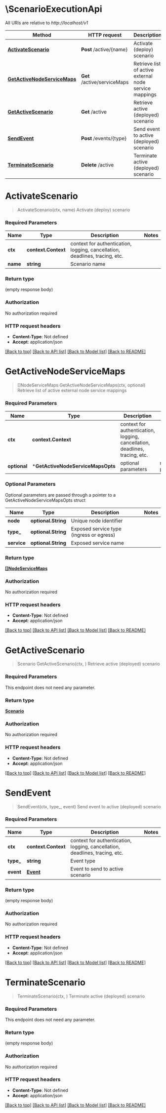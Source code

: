# \ScenarioExecutionApi

All URIs are relative to *http://localhost/v1*

Method | HTTP request | Description
------------- | ------------- | -------------
[**ActivateScenario**](ScenarioExecutionApi.md#ActivateScenario) | **Post** /active/{name} | Activate (deploy) scenario
[**GetActiveNodeServiceMaps**](ScenarioExecutionApi.md#GetActiveNodeServiceMaps) | **Get** /active/serviceMaps | Retrieve list of active external node service mappings
[**GetActiveScenario**](ScenarioExecutionApi.md#GetActiveScenario) | **Get** /active | Retrieve active (deployed) scenario
[**SendEvent**](ScenarioExecutionApi.md#SendEvent) | **Post** /events/{type} | Send event to active (deployed) scenario
[**TerminateScenario**](ScenarioExecutionApi.md#TerminateScenario) | **Delete** /active | Terminate active (deployed) scenario


# **ActivateScenario**
> ActivateScenario(ctx, name)
Activate (deploy) scenario



### Required Parameters

Name | Type | Description  | Notes
------------- | ------------- | ------------- | -------------
 **ctx** | **context.Context** | context for authentication, logging, cancellation, deadlines, tracing, etc.
  **name** | **string**| Scenario name | 

### Return type

 (empty response body)

### Authorization

No authorization required

### HTTP request headers

 - **Content-Type**: Not defined
 - **Accept**: application/json

[[Back to top]](#) [[Back to API list]](../README.md#documentation-for-api-endpoints) [[Back to Model list]](../README.md#documentation-for-models) [[Back to README]](../README.md)

# **GetActiveNodeServiceMaps**
> []NodeServiceMaps GetActiveNodeServiceMaps(ctx, optional)
Retrieve list of active external node service mappings



### Required Parameters

Name | Type | Description  | Notes
------------- | ------------- | ------------- | -------------
 **ctx** | **context.Context** | context for authentication, logging, cancellation, deadlines, tracing, etc.
 **optional** | ***GetActiveNodeServiceMapsOpts** | optional parameters | nil if no parameters

### Optional Parameters
Optional parameters are passed through a pointer to a GetActiveNodeServiceMapsOpts struct

Name | Type | Description  | Notes
------------- | ------------- | ------------- | -------------
 **node** | **optional.String**| Unique node identifier | 
 **type_** | **optional.String**| Exposed service type (ingress or egress) | 
 **service** | **optional.String**| Exposed service name | 

### Return type

[**[]NodeServiceMaps**](NodeServiceMaps.md)

### Authorization

No authorization required

### HTTP request headers

 - **Content-Type**: Not defined
 - **Accept**: application/json

[[Back to top]](#) [[Back to API list]](../README.md#documentation-for-api-endpoints) [[Back to Model list]](../README.md#documentation-for-models) [[Back to README]](../README.md)

# **GetActiveScenario**
> Scenario GetActiveScenario(ctx, )
Retrieve active (deployed) scenario



### Required Parameters
This endpoint does not need any parameter.

### Return type

[**Scenario**](Scenario.md)

### Authorization

No authorization required

### HTTP request headers

 - **Content-Type**: Not defined
 - **Accept**: application/json

[[Back to top]](#) [[Back to API list]](../README.md#documentation-for-api-endpoints) [[Back to Model list]](../README.md#documentation-for-models) [[Back to README]](../README.md)

# **SendEvent**
> SendEvent(ctx, type_, event)
Send event to active (deployed) scenario



### Required Parameters

Name | Type | Description  | Notes
------------- | ------------- | ------------- | -------------
 **ctx** | **context.Context** | context for authentication, logging, cancellation, deadlines, tracing, etc.
  **type_** | **string**| Event type | 
  **event** | [**Event**](Event.md)| Event to send to active scenario | 

### Return type

 (empty response body)

### Authorization

No authorization required

### HTTP request headers

 - **Content-Type**: Not defined
 - **Accept**: application/json

[[Back to top]](#) [[Back to API list]](../README.md#documentation-for-api-endpoints) [[Back to Model list]](../README.md#documentation-for-models) [[Back to README]](../README.md)

# **TerminateScenario**
> TerminateScenario(ctx, )
Terminate active (deployed) scenario



### Required Parameters
This endpoint does not need any parameter.

### Return type

 (empty response body)

### Authorization

No authorization required

### HTTP request headers

 - **Content-Type**: Not defined
 - **Accept**: application/json

[[Back to top]](#) [[Back to API list]](../README.md#documentation-for-api-endpoints) [[Back to Model list]](../README.md#documentation-for-models) [[Back to README]](../README.md)

